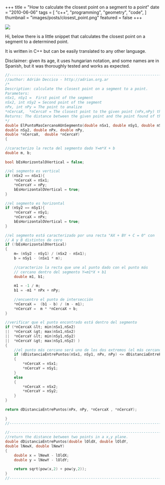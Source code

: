 +++
title = "How to calculate the closest point on a segment to a point"
date = "2010-06-06"
tags = [
    "c++",
    "programming",
    "geometry",
    "code",
]
thumbnail = "images/posts/closest_point.png"
featured = false
+++

![](/images/posts/closest_point.png "")

Hi, below there is a little snippet that calculates the closest point on a segment to a determined point. 

It is written in C++ but can be easily translated to any other language. 

Disclaimer: given its age, it uses hungarian notation, and some names are in Spanish, but it was thoroughly
tested and works as expected. 

```c++
//--------------------------------------------------------------------------------------------------------
//author: Adrián Deccico - http://adrian.org.ar
/*
Description: calculate the closest point on a segment to a point.
Parameters:
nSx1, nSy1 =  First point of the segment
nSx2, int nSy2 = Second point of the segment
nPx, int nPy = The point to analize
*nCercaX,  *nCercaY = The closest point to the given point (nPx,nPy) that belongs to the segment
Returns: The distance between the given point and the point found of the segment
*/
double ElPuntoMasCercanoAUnSegmento(double nSx1, double nSy1, double nSx2,
double nSy2, double nPx, double nPy,
double *nCercaX,  double *nCercaY)
{
 
//caracterizo la recta del segmento dado Y=m*X + b
double m, b;
 
bool bEsHorizontalOVertical = false;
 
//el segmento es vertical
if (nSx2 == nSx1){
    *nCercaX = nSx1;
    *nCercaY = nPy;
    bEsHorizontalOVertical = true;
}
 
//el segmento es horizontal
if (nSy2 == nSy1){
    *nCercaY = nSy1;
    *nCercaX = nPx;
    bEsHorizontalOVertical = true;
}
 
//el segmento está caracterizado por una recta "AX + BY + C = 0" con
// A y B distintos de cero
if (!bEsHorizontalOVertical)
{
    m= (nSy2 - nSy1) / (nSx2 - nSx1);
    b = nSy1 - (nSx1 * m);
 
    //caracterizo la recta que une al punto dado con el punto más
    // cercano dentro del segmento Y=m1*X + b1
    double m1, b1;
 
    m1 = -1 / m;
    b1 = -m1 * nPx + nPy;
 
    //encuentro el punto de intersección
    *nCercaX =  (b1 - b) / (m - m1);
    *nCercaY =  m * *nCercaX + b;
}
 
//verificar que el punto encontrado está dentro del segmento
if (*nCercaX &lt; min(nSx1,nSx2)
||  *nCercaX &gt; max(nSx1,nSx2)
||  *nCercaY &lt; min(nSy1,nSy2)
||  *nCercaY &gt; max(nSy1,nSy2) )
{
    //el punto más cercano será uno de los dos extremos (el más cercano al punto)
    if (dDistanciaEntrePuntos(nSx1, nSy1, nPx, nPy) <= dDistanciaEntrePuntos(nSx2, nSy2, nPx, nPy))
    {
        *nCercaX = nSx1;
        *nCercaY = nSy1;
    }
    else
    {
        *nCercaX = nSx2;
        *nCercaY = nSy2;
    }
}
 
return dDistanciaEntrePuntos(nPx, nPy, *nCercaX , *nCercaY);
 
}
//--------------------------------------------------------------------------------------------
 
//------------------------------------------------------------------------
//return the distance between two points in a x,y plane.
double dDistanciaEntrePuntos(double lOldX, double lOldY,
double lNewX, double lNewY)
{
    double x = lNewX - lOldX;
    double y = lNewY - lOldY;
 
    return sqrt(pow(x,2) + pow(y,2));
}
//------------------------------------------------------------------------
```
